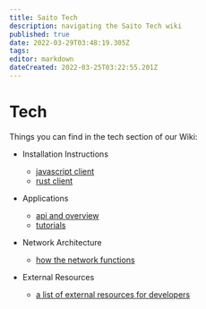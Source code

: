 ```yaml
---
title: Saito Tech
description: navigating the Saito Tech wiki
published: true
date: 2022-03-29T03:48:19.305Z
tags: 
editor: markdown
dateCreated: 2022-03-25T03:22:55.201Z
---
```


# Tech

Things you can find in the tech section of our Wiki:

 - Installation Instructions
    - [javascript client](/tech/installation)
    - [rust client](/tech/installation-rust)
    
 - Applications
     - [api and overview](/tech/applications)
     - [tutorials](/tech/tutorials)
     
 - Network Architecture
     - [how the network functions](/tech/core)
 
 - External Resources
     - [a list of external resources for developers](/tech/resources)

